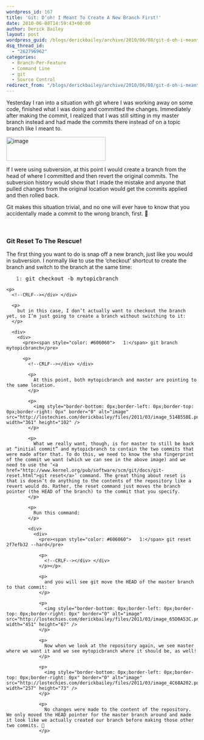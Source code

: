 ```yaml
---
wordpress_id: 167
title: 'Git: D’oh! I Meant To Create A New Branch First!'
date: 2010-06-08T14:59:43+00:00
author: Derick Bailey
layout: post
wordpress_guid: /blogs/derickbailey/archive/2010/06/08/git-d-oh-i-meant-to-create-a-new-branch-first.aspx
dsq_thread_id:
  - "262796962"
categories:
  - Branch-Per-Feature
  - Command Line
  - git
  - Source Control
redirect_from: "/blogs/derickbailey/archive/2010/06/08/git-d-oh-i-meant-to-create-a-new-branch-first.aspx/"
---
```

Yesterday I ran into a situation with git where I was working away on some code, finished what I was doing and committed the changes. Immediately after making the commit, I realized that I was still sitting in my master branch instead and had made the commits there instead of on a topic branch like I meant to. 

 <img style="border-bottom: 0px;border-left: 0px;border-top: 0px;border-right: 0px" border="0" alt="image" src="http://lostechies.com/derickbailey/files/2011/03/image_468DFE69.png" width="261" height="63" />

If I were using subversion, at this point I would create a branch from the head of where I committed and then revert the original commits. The subversion history would show that I made the mistake and anyone that pulled changes from the original location would get the commits applied and then rolled back. 

Git makes this situation trivial, and no one will ever have to know that you accidentally made a commit to the wrong branch, first. 🙂

&#160;

### Git Reset To The Rescue!

The first thing you want to do is snap off a new branch, just like you would in subversion. I normally like to use the ‘checkout’ shortcut to create the branch and switch to the branch at the same time:

<div>
  <div>
    <pre><span style="color: #606060">   1:</span> git checkout -b mytopicbranch</pre>
    
    <p>
      <!--CRLF--></div> </div> 
      
      <p>
        but in this case, I don’t actually want to checkout the branch yet, so I’m just going to create a branch without switching to it:
      </p>
      
      <div>
        <div>
          <pre><span style="color: #606060">   1:</span> git branch mytopicbranch</pre>
          
          <p>
            <!--CRLF--></div> </div> 
            
            <p>
              At this point, both mytopicbranch and master are pointing to the same location.
            </p>
            
            <p>
              <img style="border-bottom: 0px;border-left: 0px;border-top: 0px;border-right: 0px" border="0" alt="image" src="http://lostechies.com/derickbailey/files/2011/03/image_514B55BE.png" width="361" height="102" />
            </p>
            
            <p>
              What we really want, though, is for master to still be back at “initial commit” and mytopicbranch to contain the two commits that were made after that. To do this, we need to know the sha fingerprint of the commit we want (which we can see in the above image) and we need to use the ‘<a href="http://www.kernel.org/pub/software/scm/git/docs/git-reset.html">git reset</a>’ command. The great thing about reset is that is doesn’t do anything to the contents of the repository like a revert would do. Rather, the reset command just moves the branch pointer (the HEAD of the branch) to the commit that you specify.
            </p>
            
            <p>
              Run this command:
            </p>
            
            <div>
              <div>
                <pre><span style="color: #606060">   1:</span> git reset 2f7efb32 --hard</pre>
                
                <p>
                  <!--CRLF--></div> </div>
                </p></p> 
                
                <p>
                  and you will see git move the HEAD of the master branch to that commit:
                </p>
                
                <p>
                  <img style="border-bottom: 0px;border-left: 0px;border-top: 0px;border-right: 0px" border="0" alt="image" src="http://lostechies.com/derickbailey/files/2011/03/image_65D0A53C.png" width="451" height="67" />
                </p>
                
                <p>
                  Now when we look at the repository again, we see master where we want it and we see mytopicbranch where it should be, as well!
                </p>
                
                <p>
                  <img style="border-bottom: 0px;border-left: 0px;border-top: 0px;border-right: 0px" border="0" alt="image" src="http://lostechies.com/derickbailey/files/2011/03/image_4C68A202.png" width="257" height="73" />
                </p>
                
                <p>
                  No changes were made to the content of the repository. We only moved the HEAD pointer for the master branch around and made it look like we actually created our branch before making those other two commits. 🙂
                </p>